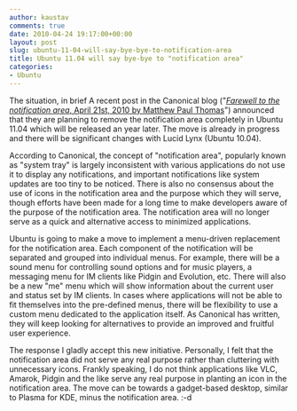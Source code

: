```yaml
---
author: kaustav
comments: true
date: 2010-04-24 19:17:00+00:00
layout: post
slug: ubuntu-11-04-will-say-bye-bye-to-notification-area
title: Ubuntu 11.04 will say bye-bye to "notification area"
categories:
- Ubuntu
---
```


The situation, in brief
A recent post in the Canonical blog ("[_Farewell to the notification area_, April 21st, 2010 by Matthew Paul Thomas](http://design.canonical.com/2010/04/notification-area/)") announced that they are planning to remove the notification area completely in Ubuntu 11.04 which will be released an year later. The move is already in progress and there will be significant changes with Lucid Lynx (Ubuntu 10.04).<!-- more -->

According to Canonical, the concept of "notification area", popularly known as "system tray" is largely inconsistent with various applications do not use it to display any notifications, and important notifications like system updates are too tiny to be noticed. There is also no consensus about the use of icons in the notification area and the purpose which they will serve, though efforts have been made for a long time to make developers aware of the purpose of the notification area. The notification area will no longer serve as a quick and alternative access to minimized applications.

Ubuntu is going to make a move to implement a menu-driven replacement for the notification area. Each component of the notification will be separated and grouped into individual menus. For example, there will be a sound menu for controlling sound options and for music players, a messaging menu for IM clients like Pidgin and Evolution, etc. There will also be a new "me" menu which will show information about the current user and status set by IM clients. In cases where applications will not be able to fit themselves into the pre-defined menus, there will be flexibility to use a custom menu dedicated to the application itself. As Canonical has written, they will keep looking for alternatives to provide an improved and fruitful user experience.

The response
I gladly accept this new initiative. Personally, I felt that the notification area did not serve any real purpose rather than cluttering with unnecessary icons. Frankly speaking, I do not think applications like VLC, Amarok, Pidgin and the like serve any real purpose in planting an icon in the notification area. The move can be towards a gadget-based desktop, similar to Plasma for KDE, minus the notification area. :-d
